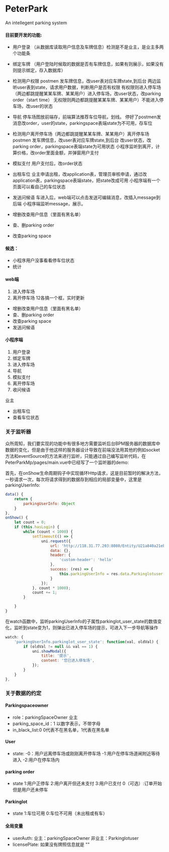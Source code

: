 # PeterPark
An intellegent parking system

#### 目前要开发的功能:
+ 用户登录
（从数据库读取用户信息及车牌信息）检测是不是业主，是业主多两个功能条
+ 绑定车牌
（用户登陆时候取的数据是否有车牌信息，如果有则展示，如果没有则提示绑定，存入数据库）
+ 检测用户权限
    postmen 发车牌信息，改user表对应车牌state,到后台
    两边监听user表到state，请求用户数据，判断用户是否有权限
    有权限则进入停车场（两边都跳提醒某某车牌、某某用户）进入停车场，改user状态，改parking order（start time）
    无权限则两边都跳提醒某某车牌、某某用户）不能进入停车场，改user的状态
+ 导航
停车场图放前端存，前端算法推荐车位导航，划线。
停好了postmen发消息改order，user的state，parkingspace表端state为不可用，存车位

+ 检测用户离开停车场（两边都跳提醒某某车牌、某某用户）离开停车场
postmen 发车牌信息，改user表对应车牌state,到后台
改user状态，改parking order，parkingspace表端state为可用状态
小程序监听到离开，计算价格，改order里面金额，并弹窗用户支付
+ 模拟支付
用户支付后，改order状态

+ 出租车位
业主申请出租，改application表，管理员审核申请，通过改application表，parkingspace表端state，把state改成可用
小程序端有一个页面可以看自己的车位状态

+ 发送问候语
车进入后，web端可以点击发送可编辑消息，改插入message到后端
小程序端监听message，展示。

+ 增删改查用户信息（里面有黑名单）
+ 查、删parking order
+ 改查parking space



#### 候选：
+ 小程序用户没事看看停车位状态
+ 统计

#### web端
1.  进入停车场
2.  离开停车场
12各搞一个框，实时更新
+ 增删改查用户信息（里面有黑名单）
+ 查、删parking order
+ 改查parking space
+ 发送问候语


#### 小程序端
1. 用户登录
2. 绑定车牌
3. 进入停车场
4. 导航
5. 模拟支付
6. 离开停车场
7. 收问候语

业主
+ 出租车位
+ 查看车位状态



### 关于监听器

众所周知，我们要实现的功能中有很多地方需要监听后台BPM服务器的数据库中数据的变化，但是由于他这样的服务器设计导致在前端没法用其他的例如socket方法和eventSource的方法来进行监听，只能通过自己编写监听代码，在PeterParkMp/pages/main.vue中已经写了一个监听器的demo:

首先，在onShow生命周期钩子中实现循环Http请求，这是目前暂时的解决方法，一秒请求一次，每次将请求得到的数据存到相应的局部变量中，这里是parkingUserInfo:

```js
data() {
	return {
		parkingUserInfo: Object
	}
},
onShow() {
	let count = 0;
	if (this.hasLogin) {
		while (count < 1000) {
			setTimeout(() => {
				uni.request({
					url: 'http://118.31.77.203:8080/Entity/U21a840a21ebf11/PeterPark/Parkinglotuser/?Parkinglotuser.parkinglot_user_id=45',
					data: {},
					header: {
						'custom-header': 'hello'
					},
					success: (res) => {
						this.parkingUserInfo = res.data.Parkinglotuser[0];
					}
				});
			}, count * 1000);
			count += 1;
		}

	}
}
```

在watch函数中，监听parkingUserInfo的子属性parkinglot_user_state的数值变化，监听到state变为1，则弹出已进入停车场的提示，可进入下一步导航等操作

```javascript
watch: {
	'parkingUserInfo.parkinglot_user_state': function(val, oldVal) {
		if (oldVal != null && val == 1) {
			uni.showModal({
				title: '提示',
				content: '您已进入停车场',
			});
		}
	}
},
```
### 关于数据的约定
#### Parkingspaceowner
+ role：parkingSpaceOwner 业主
+ parking_space_id：1 以数字表示，不带字母
+ in_black_list:0 0代表不在黑名单，1代表在黑名单

#### User

+ state: 
-0：用户远离停车场或刚刚离开停车场 
-1:用户在停车场道闸附近等待进入 
-2:用户在停车场内 

#### parking order
+ state 1:用户正停车 2:用户离开但还未支付 3:用户已支付 0（可选）:订单开始但是用户还未停车

#### Parkinglot
+ state 1:车位可用 0:车位不可用（未出租或有车）

#### 全局变量
+ userAuth: 业主：parkingSpaceOwner 非业主：Parkinglotuser
+ licensePlate: 如果没有牌照信息就是 ""
